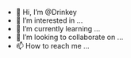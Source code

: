 - 👋 Hi, I’m @Drinkey
- 👀 I’m interested in ...
- 🌱 I’m currently learning ...
- 💞️ I’m looking to collaborate on ...
- 📫 How to reach me ...

<!---
Drinkey/Drinkey is a ✨ special ✨ repository because its `README.md` (this file) appears on your GitHub profile.
You can click the Preview link to take a look at your changes.
--->
